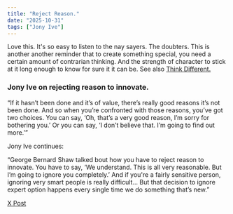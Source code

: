 ```yaml
---
title: "Reject Reason."
date: "2025-10-31"
tags: ["Jony Ive"]
---
```


Love this. It's so easy to listen to the nay sayers. The doubters. This is another another reminder that to create something special, you need a certain amount of contrarian thinking. And the strength of character to stick at it long enough to know for sure it it can be. See also [Think Different.](https://www.aaronroot.net/note_190219_Marketing/)

### Jony Ive on rejecting reason to innovate.

“If it hasn’t been done and it’s of value, there’s really good reasons it’s not been done. And so when you’re confronted with those reasons, you’ve got two choices. You can say, ‘Oh, that’s a very good reason, I’m sorry for bothering you.’ Or you can say, ‘I don’t believe that. I’m going to find out more.’”

Jony Ive continues:

“George Bernard Shaw talked bout how you have to reject reason to innovate. You have to say, ‘We understand. This is all very reasonable. But I’m going to ignore you completely.’ And if you're a fairly sensitive person, ignoring very smart people is really difficult… But that decision to ignore expert option happens every single time we do something that’s new.”

[X Post](https://x.com/StartupArchive_/status/1979940353013956819)
